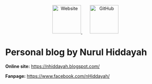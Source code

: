 <p align="center">
  <a href="https://nhiddayah.blogspot.com/" target="blank">
    <img src="https://1.bp.blogspot.com/-boRFeXn2t8w/Xsi3YfS7CTI/AAAAAAAAAHQ/dm6SS413XHAlBgpTXFeQxuk9bUjk009UQCPcBGAsYHg/s1600/nurul-hiddayah.png" height="90" alt="Website" />
  </a>
  <span>&nbsp;&nbsp;&nbsp;&nbsp;&nbsp;</span>
  <a href="https://github.com/nhiddayah" target="blank">
    <img src="https://1.bp.blogspot.com/-fgWWNOFSQhs/Xsi8bQmRnWI/AAAAAAAAAHc/o9ZCbEQqHG0z1tfFK3qEjBtkqDSmWU1mgCNcBGAsYHQ/s1600/github.png" height="90" alt="GitHub" />
  </a>
</p>

# Personal blog by Nurul Hiddayah

**Online site:** https://nhiddayah.blogspot.com/

**Fanpage:** https://www.facebook.com/nHiddayah/
